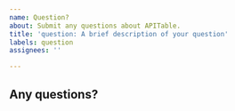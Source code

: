 ```yaml
---
name: Question?
about: Submit any questions about APITable.
title: 'question: A brief description of your question'
labels: question
assignees: ''

---
```


## Any questions?
